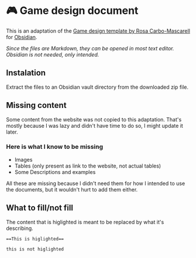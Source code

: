 # 🎮 Game design document

This is an adaptation of the [Game design template by Rosa Carbo-Mascarell](https://glamorous-save-06a.notion.site/Game-design-template-0132383574dd4c2dbff5d14e3a90761c) for [Obsidian](https://obsidian.md/). 

*Since the files are Markdown, they can be opened in most text editor. Obsidian is not needed, only intended.*

## Instalation

Extract the files to an Obsidian vault directory from the downloaded zip file.

## Missing content

Some content from the website was not copied to this adaptation. That's mostly because I was lazy and didn't have time to do so, I might update it later.

### Here is what I know to be missing

- Images
- Tables (only present as link to the website, not actual tables)
- Some Descriptions and examples

All these are missing because I didn't need them for how I intended to use the documents, but it wouldn't hurt to add them either.

## What to fill/not fill

The content that is higlighted is meant to be replaced by what it's describing.

```
==This is higlighted==

this is not higlighted
```
